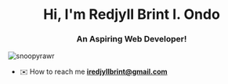 
<h1 align="center">Hi, I'm Redjyll Brint I. Ondo</h1>
<h3 align="center">An Aspiring Web Developer!</h3>

<p align="left"> <img src="https://komarev.com/ghpvc/?username=snoopyrawr&label=Profile%50views&color=840807&style=flat" alt="snoopyrawr" /> </p>

- ✉️ How to reach me **iredjyllbrint@gmail.com**


